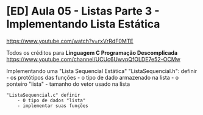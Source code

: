 # [ED] Aula 05 - Listas Parte 3 - Implementando Lista Estática
https://www.youtube.com/watch?v=rxVrRdF0MTE

Todos os créditos para **Linguagem C Programação Descomplicada**
https://www.youtube.com/channel/UCUc6UwvpQfOLDE7e52-OCMw

Implementando uma "Lista Sequencial Estática"
    "ListaSequencial.h": definir
        - os protótipos das funções
        - o tipo de dado armazenado na lista
        - o ponteiro "lista"
        - tamanho do vetor usado na lista

    "ListaSequencial.c" definir
        - 0 tipo de dados "lista"
        - implementar suas funções